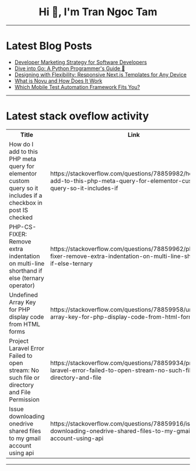 <h1 align="center">Hi 👋, I'm Tran Ngoc Tam</h1>

---

# Latest Blog Posts 
<!-- BLOG-POST-LIST:START -->
- [Developer Marketing Strategy for Software Developers](https://dev.to/swati1267/developer-marketing-strategy-for-software-developers-3c2o)
- [Dive into Go: A Python Programmer&#39;s Guide 🚀](https://dev.to/getvm/dive-into-go-a-python-programmers-guide-46d5)
- [Designing with Flexibility: Responsive Next.js Templates for Any Device](https://dev.to/hitesh_chauhan_42485a44af/designing-with-flexibility-responsive-nextjs-templates-for-any-device-3183)
- [What is Novu and How Does It Work](https://dev.to/thekarlesi/what-is-novu-and-how-does-it-work-55km)
- [Which Mobile Test Automation Framework Fits You?](https://dev.to/grgprarup/which-mobile-test-automation-framework-fits-you-57mc)
<!-- BLOG-POST-LIST:END -->

---

# Latest stack oveflow activity
<table>
  <tr><th>Title</th><th>Link</th></tr>
  <!-- STACKOVERFLOW:START --><tr><td>How do I add to this PHP meta query for elementor custom query so it includes if a checkbox in post IS checked</td><td>https://stackoverflow.com/questions/78859982/how-do-i-add-to-this-php-meta-query-for-elementor-custom-query-so-it-includes-if</td></tr><tr><td>PHP-CS-FIXER: Remove extra indentation on multi-line shorthand if else &lpar;ternary operator&rpar;</td><td>https://stackoverflow.com/questions/78859962/php-cs-fixer-remove-extra-indentation-on-multi-line-shorthand-if-else-ternary</td></tr><tr><td>Undefined Array Key for PHP display code from HTML forms</td><td>https://stackoverflow.com/questions/78859958/undefined-array-key-for-php-display-code-from-html-forms</td></tr><tr><td>Project Laravel Error Failed to open stream: No such file or directory and File Permission</td><td>https://stackoverflow.com/questions/78859934/project-laravel-error-failed-to-open-stream-no-such-file-or-directory-and-file</td></tr><tr><td>Issue downloading onedrive shared files to my gmail account using api</td><td>https://stackoverflow.com/questions/78859916/issue-downloading-onedrive-shared-files-to-my-gmail-account-using-api</td></tr><!-- STACKOVERFLOW:END -->
</table>

---



